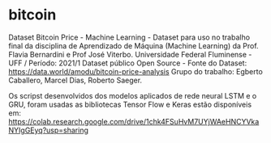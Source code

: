 # bitcoin
Dataset Bitcoin Price - Machine Learning - 
Dataset para uso no trabalho final da disciplina de Aprendizado de Máquina (Machine Learning) da Prof. Flavia Bernardini e Prof José Viterbo.
Universidade Federal Fluminense - UFF / Período: 2021/1
Dataset público Open Source - Fonte do Dataset: https://data.world/amodu/bitcoin-price-analysis 
Grupo do trabalho: Egberto Caballero, Marcel Dias, Roberto Saeger.

Os scripst desenvolvidos dos modelos aplicados de rede neural LSTM e o GRU, foram usadas as bibliotecas Tensor Flow e Keras estão disponíveis em:  https://colab.research.google.com/drive/1chk4FSuHvM7UYjWAeHNCYVkaNYIgGEyq?usp=sharing
